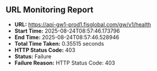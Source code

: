 ## URL Monitoring Report

- **URL:** https://api-gw1-prod1.fisglobal.com/gw/v1/health
- **Start Time:** 2025-08-24T08:57:46.173796
- **End Time:** 2025-08-24T08:57:46.528946
- **Total Time Taken:** 0.35515 seconds
- **HTTP Status Code:** 403
- **Status:** Failure
- **Failure Reason:** HTTP Status Code: 403
